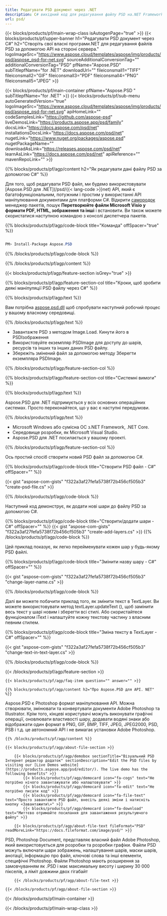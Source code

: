 ```yaml
---
title: Редагувати PSD документ через .NET
description: C# вихідний код для редагування файлу PSD на.NET Framework, .NET Core.
url: psd/
---
```


{{< blocks/products/pf/main-wrap-class isAutogenPage="true" >}}
{{< blocks/products/pf/upper-banner h1="Редагувати PSD документ через C#" h2="Створіть свої власні програми.NET для редагування файлів PSD за допомогою API на стороні сервера." logoImageSrc="https://www.aspose.cloud/templates/aspose/img/products/psd/aspose_psd-for-net.svg" sourceAdditionalConversionTag="" additionalConversionTag="PSD" pfName="Aspose.PSD" subTitlepfName="for .NET" downloadUrl="" fileiconsmall1="TIFF" fileiconsmall2="GIF" fileiconsmall3="PDF" fileiconsmall4="PNG" fileiconsmall5="JPEG" >}}

{{< blocks/products/pf/main-container pfName="Aspose.PSD " subTitlepfName="for .NET" >}}
{{< blocks/products/pf/sub-menu autoGeneratedVersion="true" logoImageSrc="https://www.aspose.cloud/templates/aspose/img/products/psd/aspose_psd-for-net.svg" apiHomeLink="" codeSamplesLink="https://github.com/aspose-psd" liveDemosLink="https://products.aspose.app/psd/family" docsLink="https://docs.aspose.com/psd/net" installationsDocsLink="https://docs.aspose.com/psd/net" nugetLink="https://www.nuget.org/packages/aspose.psd" nugetPackageName="" downloadAsLink="https://releases.aspose.com/psd/net" learnAsLink="https://docs.aspose.com/psd/net" apiReference="" mavenRepoLink="" >}}

{{% blocks/products/pf/agp/content h2="Як редагувати дані файлу PSD за допомогою C#" %}}

 Для того, щоб редагувати PSD файл, ми будемо використовувати
 [Aspose.PSD для .NET](/psd/{{< lang-code >}}net) 
 API, який є багатофункціональним, потужним і простим у використанні API маніпулювання документами для платформи C#. Відкрити
 [самородок](https://www.nuget.org/packages/aspose.psd) 
 менеджер пакетів, пошук
 **Перетворюйте файли Microsoft Visio у формати PDF, HTML, зображення та інші** 
 і встановити. Ви також можете скористатися наступною командою з консолі диспетчера пакетів.

{{% blocks/products/pf/agp/code-block title="Команда" offSpacer="true" %}}

```cs

PM> Install-Package Aspose.PSD

```

{{% /blocks/products/pf/agp/code-block %}}

{{% /blocks/products/pf/agp/content %}}

{{< blocks/products/pf/agp/feature-section isGrey="true" >}}

{{% blocks/products/pf/agp/feature-section-col title="Кроки, щоб зробити деякі маніпуляції PSD файлу через C#" %}}

{{% blocks/products/pf/agp/text %}}

 Вам потрібна
 [aspose.psd.dll](https://releases.aspose.com/psd/net) 
 щоб спробувати наступний робочий процес у вашому власному середовищі.

{{% /blocks/products/pf/agp/text %}}

+ Завантажте PSD з методом Image.Load. Кинути його в PSDIзображення
+ Використовуйте екземпляр PSDImage для доступу до шарів, ресурсів та інших та інших даних PSD файлу.
+ Збережіть змінений файл за допомогою методу Зберегти екземпляра PSDImage.

{{% /blocks/products/pf/agp/feature-section-col %}}

{{% blocks/products/pf/agp/feature-section-col title="Системні вимоги" %}}

{{% blocks/products/pf/agp/text %}}

 Aspose.PSD для .NET підтримується у всіх основних операційних системах. Просто переконайтеся, що у вас є наступні передумови.

{{% /blocks/products/pf/agp/text %}}

- Microsoft Windows або сумісна ОС з.NET Framework, .NET Core.
- Середовище розробки, як Microsoft Visual Studio.
- Aspose.PSD для .NET посилається у вашому проекті.

{{% /blocks/products/pf/agp/feature-section-col %}}


Ось простий спосіб створити новий PSD файл за допомогою C#.
<!-- CODE-BLOCK -->
{{% blocks/products/pf/agp/code-block title="Створити PSD файл - C#" offSpacer="" %}}

{{< gist "aspose-com-gists" "f322a3af27fefa5738f72b456cf505b3" "create-psd-file.cs" >}}

{{% /blocks/products/pf/agp/code-block %}}


Наступний код демонструє, як додати нові шари до файлу PSD за допомогою C#.
<!-- CODE-BLOCK -->
{{% blocks/products/pf/agp/code-block title="Створити/додати шари - C#" offSpacer="" %}}
{{< gist "aspose-com-gists" "f322a3af27fefa5738f72b456cf505b3" "create-add-layers.cs" >}}
{{% /blocks/products/pf/agp/code-block %}}


Цей приклад показує, як легко перейменувати кожен шар у будь-якому PSD файлі.
<!-- CODE-BLOCK -->
{{% blocks/products/pf/agp/code-block title="Змінити назву шару - C#" offSpacer="" %}}

{{< gist "aspose-com-gists" "f322a3af27fefa5738f72b456cf505b3" "change-layer-name.cs" >}}

{{% /blocks/products/pf/agp/code-block %}}


Далі ви можете побачити приклад того, як змінити текст в TextLayer. Ви можете використовувати метод textLayer.updateText (), щоб замінити весь текст у шарі новим і зберегти всі стилі.
Або скористайтеся функціоналом iText і налаштуйте кожну текстову частину з власним певним стилем.
<!-- CODE-BLOCK -->
{{% blocks/products/pf/agp/code-block title="Зміна тексту в TextLayer - C#" offSpacer="" %}}

{{< gist "aspose-com-gists" "f322a3af27fefa5738f72b456cf505b3" "change-text-in-text-layer.cs" >}}

{{% /blocks/products/pf/agp/code-block %}}

{{< /blocks/products/pf/agp/feature-section >}}

    {{< blocks/products/pf/agp/faq-item question="" answer="" >}}
 

<!-- aboutfile Starts -->

    {{% blocks/products/pf/agp/content h2="Про Aspose.PSD для API. NET" %}}

 Aspose.PSD є Photoshop формат маніпулювання API. Можна створювати, змінювати та конвертувати документи Adobe Photoshop та Illustrator. Крім того, кінцеві користувачі можуть виконувати графічні операції, оновлювати властивості шару, додавати водяні знаки або відображати один формат в PNG, GIF, BMP, TIFF, JPEG, JPEG2000, PSD, PSB і т.д. це автономний API і не вимагає установки Adobe Photoshop. 



    {{% /blocks/products/pf/agp/content %}}

    {{< blocks/products/pf/agp/about-file-section >}}

        {{< blocks/products/pf/agp/demobox sectionTitle="Візуальний PSD Інтернет редактор додаток" sectionDescription="Edit the PSD files by visiting our [Live Demos website](https://products.aspose.app/psd/editor/). The live demo has the following benefits" >}}
            {{< blocks/products/pf/agp/democard icon="fa-cogs" text="Не потрібно нічого завантажувати або налаштовувати" >}}
            {{< blocks/products/pf/agp/democard icon="fa-edit" text="Не потрібно писати код" >}}
            {{< blocks/products/pf/agp/democard icon="fa-file-text" text="Просто завантажте PSD файл, внесіть деякі зміни і натисніть кнопку «Завантажити\»" >}}
            {{< blocks/products/pf/agp/democard icon="fa-download" text="Миттєво отримайте посилання для завантаження результуючого файлу" >}}

        {{< blocks/products/pf/agp/about-file-text fileFormat="PSD" readMoreLink="https://docs.fileformat.com/image/psd/" >}}
PSD, Photoshop Document, представляє власний файл Adobe Photoshop, який використовується для розробки та розробки графіки. Файли PSD можуть включати шари зображень, налаштування шарів, маски шарів, анотації, інформацію про файл, ключові слова та інші елементи, специфічні Photoshop. Файли Photoshop мають розширення за замовчуванням як .PSD і має максимальну висоту і ширину 30 000 пікселів, а ліміт довжини двох гігабайт

        {{< /blocks/products/pf/agp/about-file-text >}}

    {{< /blocks/products/pf/agp/about-file-section >}}

<!-- aboutfile Ends -->

{{< /blocks/products/pf/main-container >}}
    
{{< /blocks/products/pf/main-wrap-class >}}
